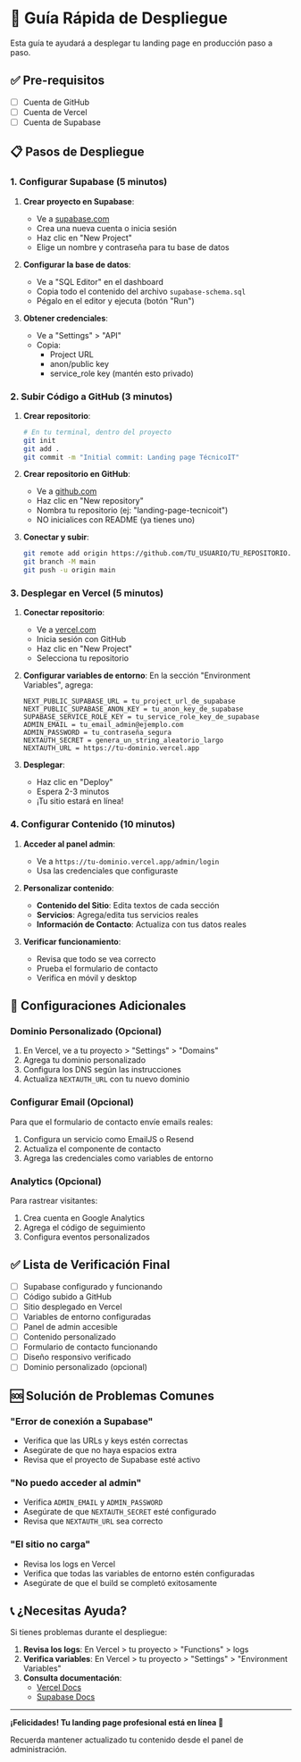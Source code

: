 # 🚀 Guía Rápida de Despliegue

Esta guía te ayudará a desplegar tu landing page en producción paso a paso.

## ✅ Pre-requisitos

- [ ] Cuenta de GitHub
- [ ] Cuenta de Vercel
- [ ] Cuenta de Supabase

## 📋 Pasos de Despliegue

### 1. Configurar Supabase (5 minutos)

1. **Crear proyecto en Supabase**:
   - Ve a [supabase.com](https://supabase.com)
   - Crea una nueva cuenta o inicia sesión
   - Haz clic en "New Project"
   - Elige un nombre y contraseña para tu base de datos

2. **Configurar la base de datos**:
   - Ve a "SQL Editor" en el dashboard
   - Copia todo el contenido del archivo `supabase-schema.sql`
   - Pégalo en el editor y ejecuta (botón "Run")

3. **Obtener credenciales**:
   - Ve a "Settings" > "API"
   - Copia:
     - Project URL
     - anon/public key
     - service_role key (mantén esto privado)

### 2. Subir Código a GitHub (3 minutos)

1. **Crear repositorio**:
   ```bash
   # En tu terminal, dentro del proyecto
   git init
   git add .
   git commit -m "Initial commit: Landing page TécnicoIT"
   ```

2. **Crear repositorio en GitHub**:
   - Ve a [github.com](https://github.com)
   - Haz clic en "New repository"
   - Nombra tu repositorio (ej: "landing-page-tecnicoit")
   - NO inicialices con README (ya tienes uno)

3. **Conectar y subir**:
   ```bash
   git remote add origin https://github.com/TU_USUARIO/TU_REPOSITORIO.git
   git branch -M main
   git push -u origin main
   ```

### 3. Desplegar en Vercel (5 minutos)

1. **Conectar repositorio**:
   - Ve a [vercel.com](https://vercel.com)
   - Inicia sesión con GitHub
   - Haz clic en "New Project"
   - Selecciona tu repositorio

2. **Configurar variables de entorno**:
   En la sección "Environment Variables", agrega:
   
   ```
   NEXT_PUBLIC_SUPABASE_URL = tu_project_url_de_supabase
   NEXT_PUBLIC_SUPABASE_ANON_KEY = tu_anon_key_de_supabase
   SUPABASE_SERVICE_ROLE_KEY = tu_service_role_key_de_supabase
   ADMIN_EMAIL = tu_email_admin@ejemplo.com
   ADMIN_PASSWORD = tu_contraseña_segura
   NEXTAUTH_SECRET = genera_un_string_aleatorio_largo
   NEXTAUTH_URL = https://tu-dominio.vercel.app
   ```

3. **Desplegar**:
   - Haz clic en "Deploy"
   - Espera 2-3 minutos
   - ¡Tu sitio estará en línea!

### 4. Configurar Contenido (10 minutos)

1. **Acceder al panel admin**:
   - Ve a `https://tu-dominio.vercel.app/admin/login`
   - Usa las credenciales que configuraste

2. **Personalizar contenido**:
   - **Contenido del Sitio**: Edita textos de cada sección
   - **Servicios**: Agrega/edita tus servicios reales
   - **Información de Contacto**: Actualiza con tus datos reales

3. **Verificar funcionamiento**:
   - Revisa que todo se vea correcto
   - Prueba el formulario de contacto
   - Verifica en móvil y desktop

## 🔧 Configuraciones Adicionales

### Dominio Personalizado (Opcional)

1. En Vercel, ve a tu proyecto > "Settings" > "Domains"
2. Agrega tu dominio personalizado
3. Configura los DNS según las instrucciones
4. Actualiza `NEXTAUTH_URL` con tu nuevo dominio

### Configurar Email (Opcional)

Para que el formulario de contacto envíe emails reales:
1. Configura un servicio como EmailJS o Resend
2. Actualiza el componente de contacto
3. Agrega las credenciales como variables de entorno

### Analytics (Opcional)

Para rastrear visitantes:
1. Crea cuenta en Google Analytics
2. Agrega el código de seguimiento
3. Configura eventos personalizados

## ✅ Lista de Verificación Final

- [ ] Supabase configurado y funcionando
- [ ] Código subido a GitHub
- [ ] Sitio desplegado en Vercel
- [ ] Variables de entorno configuradas
- [ ] Panel de admin accesible
- [ ] Contenido personalizado
- [ ] Formulario de contacto funcionando
- [ ] Diseño responsivo verificado
- [ ] Dominio personalizado (opcional)

## 🆘 Solución de Problemas Comunes

### "Error de conexión a Supabase"
- Verifica que las URLs y keys estén correctas
- Asegúrate de que no haya espacios extra
- Revisa que el proyecto de Supabase esté activo

### "No puedo acceder al admin"
- Verifica `ADMIN_EMAIL` y `ADMIN_PASSWORD`
- Asegúrate de que `NEXTAUTH_SECRET` esté configurado
- Revisa que `NEXTAUTH_URL` sea correcto

### "El sitio no carga"
- Revisa los logs en Vercel
- Verifica que todas las variables de entorno estén configuradas
- Asegúrate de que el build se completó exitosamente

## 📞 ¿Necesitas Ayuda?

Si tienes problemas durante el despliegue:

1. **Revisa los logs**: En Vercel > tu proyecto > "Functions" > logs
2. **Verifica variables**: En Vercel > tu proyecto > "Settings" > "Environment Variables"
3. **Consulta documentación**: 
   - [Vercel Docs](https://vercel.com/docs)
   - [Supabase Docs](https://supabase.com/docs)

---

**¡Felicidades! Tu landing page profesional está en línea 🎉**

Recuerda mantener actualizado tu contenido desde el panel de administración.

